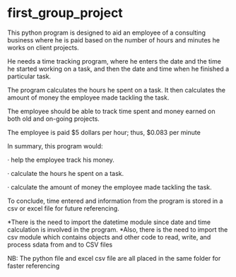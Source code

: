 # first_group_project
This python program is designed to aid an employee of a consulting business where he is paid based on the number of hours 
and minutes he works on client projects.

He needs a time tracking program, where he enters the date and the time he started working on a task, and then the date
and time when he finished a particular task.

The program calculates the hours he spent on a task. It then calculates the amount of money the employee made tackling the task.

The employee should be able to track time spent and money earned on both old and on-going projects.

The employee is paid $5 dollars per hour; thus, $0.083 per minute

In summary, this program would:

· help the employee track his money.

· calculate the hours he spent on a task.

· calculate the amount of money the employee made tackling the task.


To conclude, time entered and information from the program is stored in a csv or excel file for future referencing.

*There is the need to import the datetime module since date and time calculation is involved in the program.
*Also, there is the need to import the csv module which contains objects and other code to read, write, and process 
 sdata from and to CSV files


NB:
The python file and excel csv file are all placed in the same folder for faster referencing
